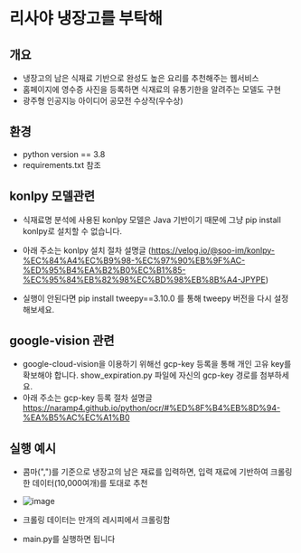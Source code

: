 # 리사야 냉장고를 부탁해



## 개요 ##
- 냉장고의 남은 식재료 기반으로 완성도 높은 요리를 추천해주는 웹서비스
- 홈페이지에 영수증 사진을 등록하면 식재료의 유통기한을 알려주는 모델도 구현
- 광주형 인공지능 아이디어 공모전 수상작(우수상)

## 환경
- python version == 3.8
- requirements.txt 참조

## konlpy 모델관련
- 식재료명 분석에 사용된 konlpy 모델은 Java 기반이기 때문에 그냥 pip install konlpy로 설치할 수 없습니다.

- 아래 주소는 konlpy 설치 절차 설명글
(https://velog.io/@soo-im/konlpy-%EC%84%A4%EC%B9%98-%EC%97%90%EB%9F%AC-%ED%95%B4%EA%B2%B0%EC%B1%85-%EC%95%84%EB%82%98%EC%BD%98%EB%8B%A4-JPYPE)

- 실행이 안된다면 pip install tweepy==3.10.0 를 통해 tweepy 버전을 다시 설정해보세요.

## google-vision 관련
- google-cloud-vision을 이용하기 위해선 gcp-key 등록을 통해 개인 고유 key를 확보해야 합니다.
show_expiration.py 파일에 자신의 gcp-key 경로를 첨부하세요.
- 아래 주소는 gcp-key 등록 절차 설명글
https://naramp4.github.io/python/ocr/#%ED%8F%B4%EB%8D%94-%EA%B5%AC%EC%A1%B0

## 실행 예시
- 콤마(",")를 기준으로 냉장고의 남은 재료를 입력하면, 입력 재료에 기반하여 크롤링한 데이터(10,000여개)를 토대로 추천
- ![image](https://user-images.githubusercontent.com/62554639/137439590-4fbddbd8-a084-4074-9a24-541c6d67db6e.png)

- 크롤링 데이터는 만개의 레시피에서 크롤링함
- main.py를 실행하면 됩니다

